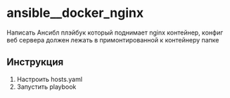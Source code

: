# ansible__docker_nginx
Написать Ансибл плэйбук который поднимает nginx контейнер, конфиг веб сервера должен лежать в примонтированной к контейнеру папке


## Инструкция

1. Настроить hosts.yaml
2. Запустить playbook
